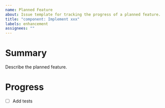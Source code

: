 ```yaml
---
name: Planned Feature
about: Issue template for tracking the progress of a planned feature.
title: "component: Implement xxx"
labels: enhancement
assignees: ""
---
```


# Summary

Describe the planned feature.

# Progress

- [ ] Add tests
